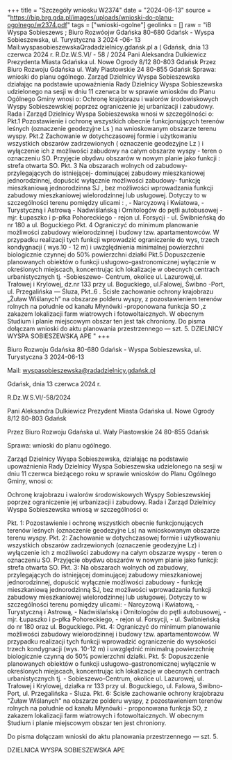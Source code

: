 +++
title = "Szczegóły wniosku W2374"
date = "2024-06-13"
source = "https://bip.brg.gda.pl/images/uploads/wnioski-do-planu-ogolnego/w2374.pdf"
tags = ["wnioski-ogolne"]
geolinks = []
raw = "iB Wyspa Sobieszews ; Biuro Rozwóojw Gdańska 80-680 Gdańsk - Wyspa Sobieszewska, ul. Turystyczna 3 2024 -06- 13 Mail:wyspasobieszewskaQradadzielnicy.gdańsk.pl a ( Gdańsk, dnia 13 czerwca 2024 r.  R.Dz.W.S.VI/ - 58 / 2024 Pani Aleksandra Dulkiewicz Prezydenta Miasta Gdańska ul. Nowe Ogrody 8/12 80-803 Gdańsk Przez Biuro Rozwoju Gdańska ul. Wały Piastowskie 24 80-855 Gdańsk Sprawa: wnioski do planu ogólnego. Zarząd Dzielnicy Wyspa Sobieszewska działając na podstawie upoważnienia Rady Dzielnicy Wyspa Sobieszewska udzielonego na sesji w dniu 11 czerwca br w sprawie wniosków do Planu Ogólnego Gminy wnosi o: Ochronę krajobrazu i walorów środowiskowych Wyspy Sobieszewskiej poprzez ograniczenie jej urbanizacji i zabudowy. Rada i Zarząd Dzielnicy Wyspa Sobieszewska wnosi w szczególności o: Pkt.1 Pozostawienie i ochronę wszystkich obecnie funkcjonujących terenów leśnych (oznaczenie geodezyjne Ls ) na wnioskowanym obszarze terenu wyspy. Pkt.2 Zachowanie w dotychczasowej formie i użytkowaniu wszystkich obszarów zadrzewionych ( oznaczenie geodezyjne Lz ) i wyłączenie ich z możliwości zabudowy na całym obszarze wyspy - teren o oznaczeniu SO. Przyjęcie obydwu obszarów w nowym planie jako funkcji : strefa otwarta SO. Pkt. 3 Na obszarach wolnych od zabudowy- przylegających do istniejącej- dominującej zabudowy mieszkaniowej jednorodzinnej, dopuścić wyłącznie możliwości zabudowy- funkcję mieszkaniową jednorodzinna SJ , bez możliwości wprowadzania funkcji zabudowy mieszkaniowej wielorodzinnej lub usługowej. Dotyczy to w szczególności terenu pomiędzy ulicami : , - Narcyzową i Kwiatowa, - Turystyczną i Astrową - Nadwiślańską i Ornitologów do pętli autobusowej - mjr. Łupaszko i p-płka Pohoreckiego - rejon ul. Forsycji - ul. Świbnieńską do nr 180 a ul. Boguckiego Pkt. 4 Ograniczyć do minimum planowanie możliwości zabudowy wielorodzinnej i budowy tzw.  apartamentowców. W przypadku realizacji tych funkcji wprowadzić ograniczenie do wys, trzech kondygnacji ( wys.10 - 12 m) i uwzględnienia minimalnej powierzchni biologicznie czynnej do 50% powierzchni działki Pkt.5 Dopuszczenie planowanych obiektów o funkcji usługowo-gastronomicznej wyłącznie w określonych miejscach, koncentrując ich lokalizacje w obecnych centrach urbanistycznych tj. -Sobieszewo- Centrum, okolice ul. Lazurowej,ul. Trałowej i Krylowej, dz.nr 133 przy ul. Boguckiego, ul.Falowej, Świbno -Port, ul. Przegalińska — Śluza, Pkt..6 . Ścisłe zachowanie ochrony krajobrazu „Żuław Wiślanych” na obszarze polderu wyspy, z pozostawieniem terenów rolnych na południe od kanału Młynówki -proponowana funkcja SO ,z zakazem lokalizacji farm wiatrowych i fotowoltaicznych. W obecnym Studium i planie miejscowym obszar ten jest tak chroniony. Do pisma dołączam wnioski do aktu planowania przestrzennego — szt. 5. DZIELNICY WYSPA SOBIESZEWSKĄ APE "
+++

Biuro Rozwoju Gdańska
80-680 Gdańsk - Wyspa Sobieszewska, ul. Turystyczna 3
2024-06-13

Mail: wyspasobieszewska@radadzielnicy.gdańsk.pl

Gdańsk, dnia 13 czerwca 2024 r.

R.Dz.W.S.VI/-58/2024

Pani Aleksandra Dulkiewicz
Prezydent Miasta Gdańska
ul. Nowe Ogrody 8/12
80-803 Gdańsk

Przez
Biuro Rozwoju Gdańska
ul. Wały Piastowskie 24
80-855 Gdańsk

Sprawa: wnioski do planu ogólnego.

Zarząd Dzielnicy Wyspa Sobieszewska, działając na podstawie upoważnienia Rady Dzielnicy Wyspa Sobieszewska udzielonego na sesji w dniu 11 czerwca bieżącego roku w sprawie wniosków do Planu Ogólnego Gminy, wnosi o:

Ochronę krajobrazu i walorów środowiskowych Wyspy Sobieszewskiej poprzez ograniczenie jej urbanizacji i zabudowy. Rada i Zarząd Dzielnicy Wyspa Sobieszewska wniosą w szczególności o:

Pkt. 1: Pozostawienie i ochronę wszystkich obecnie funkcjonujących terenów leśnych (oznaczenie geodezyjne Ls) na wnioskowanym obszarze terenu wyspy.
Pkt. 2: Zachowanie w dotychczasowej formie i użytkowaniu wszystkich obszarów zadrzewionych (oznaczenie geodezyjne Lz) i wyłączenie ich z możliwości zabudowy na całym obszarze wyspy - teren o oznaczeniu SO. Przyjęcie obydwu obszarów w nowym planie jako funkcji: strefa otwarta SO.
Pkt. 3: Na obszarach wolnych od zabudowy, przylegających do istniejącej dominującej zabudowy mieszkaniowej jednorodzinnej, dopuścić wyłącznie możliwości zabudowy - funkcję mieszkaniową jednorodzinną SJ, bez możliwości wprowadzania funkcji zabudowy mieszkaniowej wielorodzinnej lub usługowej. Dotyczy to w szczególności terenu pomiędzy ulicami: - Narcyzową i Kwiatową, - Turystyczną i Astrową, - Nadwiślańską i Ornitologów do pętli autobusowej, - mjr. Łupaszko i p-płka Pohoreckiego, - rejon ul. Forsycji, - ul. Świbnieńską do nr 180 oraz ul. Boguckiego.
Pkt. 4: Ograniczyć do minimum planowanie możliwości zabudowy wielorodzinnej i budowy tzw. apartamentowców. W przypadku realizacji tych funkcji wprowadzić ograniczenie do wysokości trzech kondygnacji (wys. 10-12 m) i uwzględnić minimalną powierzchnię biologicznie czynną do 50% powierzchni działki.
Pkt. 5: Dopuszczenie planowanych obiektów o funkcji usługowo-gastronomicznej wyłącznie w określonych miejscach, koncentrując ich lokalizacje w obecnych centrach urbanistycznych tj. - Sobieszewo-Centrum, okolice ul. Lazurowej, ul. Trałowej i Krylowej, działka nr 133 przy ul. Boguckiego, ul. Falowa, Świbno-Port, ul. Przegalińska - Śluza.
Pkt. 6: Ścisłe zachowanie ochrony krajobrazu "Żuław Wiślanych" na obszarze polderu wyspy, z pozostawieniem terenów rolnych na południe od kanału Młynówki - proponowana funkcja SO, z zakazem lokalizacji farm wiatrowych i fotowoltaicznych. W obecnym Studium i planie miejscowym obszar ten jest chroniony.

Do pisma dołączam wnioski do aktu planowania przestrzennego — szt. 5.

DZIELNICA WYSPA SOBIESZEWSKA
APE


